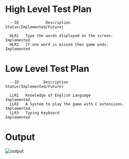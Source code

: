 # High Level Test Plan

      --ID            Description                             Status(Implemented/Future)
     
      HLR1   Type the words displayed on the screen.              Implemented
      HLR2   If one word is missed then game ends.                Implemented


# Low Level Test Plan

      --ID           Description                              Status(Implemented/Future)
      
      LLR1   Knowledge of English Language                        Implemented
      LLR2   A System to play the game with C extensions.         Implemented
      LLR3   Typing Keyboard                                      Implemented





# Output
![output](https://user-images.githubusercontent.com/59721857/154501142-e1246c0f-328d-4ab9-95f4-6b7924cb8826.jpg)
